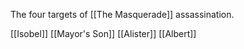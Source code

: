 The four targets of [[The Masquerade]] assassination.

[[Isobel]]
[[Mayor's Son]]
[[Alister]]
[[Albert]]


